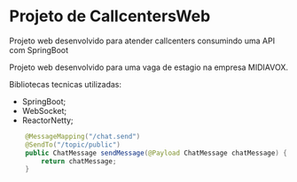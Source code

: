 # Projeto de CallcentersWeb

Projeto web desenvolvido para atender callcenters consumindo uma API com SpringBoot

Projeto web desenvolvido para uma vaga de estagio na empresa MIDIAVOX.

Bibliotecas tecnicas utilizadas:
- SpringBoot;
- WebSocket;
- ReactorNetty;

```java
	@MessageMapping("/chat.send")
	@SendTo("/topic/public")
	public ChatMessage sendMessage(@Payload ChatMessage chatMessage) {
		return chatMessage;
	}


